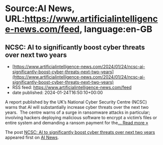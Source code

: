 # Source:AI News, URL:https://www.artificialintelligence-news.com/feed, language:en-GB

## NCSC: AI to significantly boost cyber threats over next two years
 - [https://www.artificialintelligence-news.com/2024/01/24/ncsc-ai-significantly-boost-cyber-threats-next-two-years](https://www.artificialintelligence-news.com/2024/01/24/ncsc-ai-significantly-boost-cyber-threats-next-two-years)
 - RSS feed: https://www.artificialintelligence-news.com/feed
 - date published: 2024-01-24T16:50:10+00:00

<p>A report published by the UK&#8217;s National Cyber Security Centre (NCSC) warns that AI will substantially increase cyber threats over the next two years.  The centre warns of a surge in ransomware attacks in particular; involving hackers deploying malicious software to encrypt a victim&#8217;s files or entire system and demanding a ransom payment for the<a class="excerpt-read-more" href="https://www.artificialintelligence-news.com/2024/01/24/ncsc-ai-significantly-boost-cyber-threats-next-two-years/" title="ReadNCSC: AI to significantly boost cyber threats over next two years">... Read more &#187;</a></p>
<p>The post <a href="https://www.artificialintelligence-news.com/2024/01/24/ncsc-ai-significantly-boost-cyber-threats-next-two-years/">NCSC: AI to significantly boost cyber threats over next two years</a> appeared first on <a href="https://www.artificialintelligence-news.com">AI News</a>.</p>


